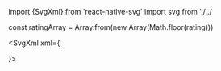 import {SvgXml} from 'react-native-svg'
import svg from './../

const ratingArray = Array.from(new Array(Math.floor(rating)))

<SvgXml xml={

<!-- the svg -->

}>
